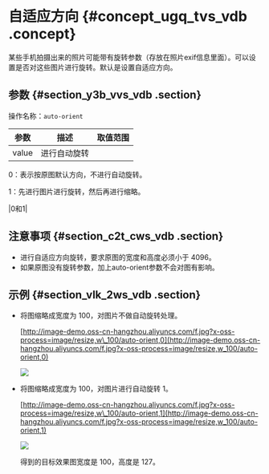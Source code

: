 # 自适应方向 {#concept_ugq_tvs_vdb .concept}

某些手机拍摄出来的照片可能带有旋转参数（存放在照片exif信息里面）。可以设置是否对这些图片进行旋转。默认是设置自适应方向。

## 参数 {#section_y3b_vvs_vdb .section}

操作名称：`auto-orient`

|参数|描述|取值范围|
|--|--|----|
|value| 进行自动旋转

 0：表示按原图默认方向，不进行自动旋转。

 1：先进行图片进行旋转，然后再进行缩略。

 |0和1|

## 注意事项 {#section_c2t_cws_vdb .section}

-   进行自适应方向旋转，要求原图的宽度和高度必须小于 4096。
-   如果原图没有旋转参数，加上auto-orient参数不会对图有影响。

## 示例 {#section_vlk_2ws_vdb .section}

-   将图缩略成宽度为 100，对图片不做自动旋转处理。

    [http://image-demo.oss-cn-hangzhou.aliyuncs.com/f.jpg?x-oss-process=image/resize,w\_100/auto-orient,0](http://image-demo.oss-cn-hangzhou.aliyuncs.com/f.jpg?x-oss-process=image/resize,w_100/auto-orient,0)

    ![](http://static-aliyun-doc.oss-cn-hangzhou.aliyuncs.com/assets/img/4776/2507_zh-CN.jpg)

-   将图缩略成宽度为 100，对图片进行自动旋转 1。

    [http://image-demo.oss-cn-hangzhou.aliyuncs.com/f.jpg?x-oss-process=image/resize,w\_100/auto-orient,1](http://image-demo.oss-cn-hangzhou.aliyuncs.com/f.jpg?x-oss-process=image/resize,w_100/auto-orient,1)

    ![](http://static-aliyun-doc.oss-cn-hangzhou.aliyuncs.com/assets/img/4776/2508_zh-CN.jpg)

    得到的目标效果图宽度是 100，高度是 127。


